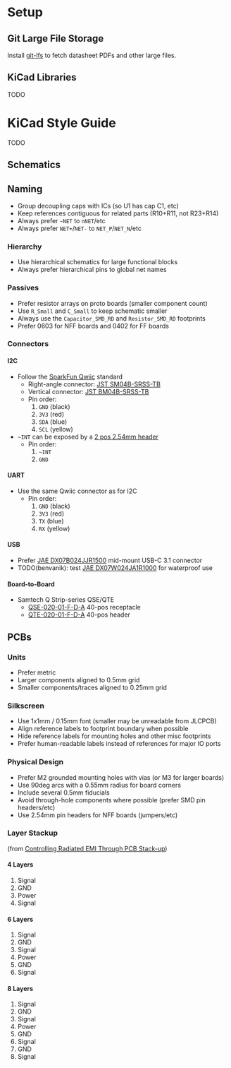 # Setup

## Git Large File Storage

Install [git-lfs](https://git-lfs.github.com/) to fetch datasheet PDFs and other
large files.

## KiCad Libraries

TODO

# KiCad Style Guide

TODO

## Schematics

## Naming

* Group decoupling caps with ICs (so U1 has cap C1, etc)
* Keep references contiguous for related parts (R10+R11, not R23+R14)
* Always prefer `~NET` to `nNET`/etc
* Always prefer `NET+`/`NET-` to `NET_P`/`NET_N`/etc

### Hierarchy

* Use hierarchical schematics for large functional blocks
* Always prefer hierarchical pins to global net names

### Passives

* Prefer resistor arrays on proto boards (smaller component count)
* Use `R_Small` and `C_Small` to keep schematic smaller
* Always use the `Capacitor_SMD_RD` and `Resistor_SMD_RD` footprints
* Prefer 0603 for NFF boards and 0402 for FF boards

### Connectors

#### I2C

* Follow the [SparkFun Qwiic](https://www.sparkfun.com/qwiic) standard
  * Right-angle connector: [JST SM04B-SRSS-TB](https://www.digikey.com/product-detail/en/jst-sales-america-inc/SM04B-SRSS-TB-LF-SN/455-1804-1-ND/926875)
  * Vertical connector: [JST BM04B-SRSS-TB](https://www.digikey.com/product-detail/en/jst-sales-america-inc/BM04B-SRSS-TB(LF)(SN)/455-1790-1-ND/926861)
  * Pin order:
    1. `GND` (black)
    2. `3V3` (red)
    3. `SDA` (blue)
    4. `SCL` (yellow)
* `~INT` can be exposed by a [2 pos 2.54mm header](https://www.digikey.com/product-detail/en/sullins-connector-solutions/GBC01DABN-M30/S2351E-01-ND/6605225)
  * Pin order:
    1. `~INT`
    2. `GND`

#### UART

* Use the same Qwiic connector as for I2C
  * Pin order:
    1. `GND` (black)
    2. `3V3` (red)
    3. `TX` (blue)
    4. `RX` (yellow)

#### USB

* Prefer [JAE DX07B024JJR1500](https://www.digikey.com/product-detail/en/jae-electronics/DX07B024JJ1R1500/670-2795-1-ND/5246071) mid-mount USB-C 3.1 connector
* TODO(benvanik): test [JAE DX07W024JA1R1000](https://www.digikey.com/product-detail/en/jae-electronics/DX07W024JA1R1000/670-3100-1-ND/9646472) for waterproof use

#### Board-to-Board

* Samtech Q Strip-series QSE/QTE
  * [QSE-020-01-F-D-A](https://www.digikey.com/product-detail/en/samtec-inc/QSE-020-01-F-D-A/SAM8955-ND/2664407) 40-pos receptacle
  * [QTE-020-01-F-D-A](https://www.digikey.com/product-detail/en/samtec-inc/QTE-020-01-F-D-A/SAM8846-ND/3079641) 40-pos header

## PCBs

### Units

* Prefer metric
* Larger components aligned to 0.5mm grid
* Smaller components/traces aligned to 0.25mm grid

### Silkscreen

* Use 1x1mm / 0.15mm font (smaller may be unreadable from JLCPCB)
* Align reference labels to footprint boundary when possible
* Hide reference labels for mounting holes and other misc footprints
* Prefer human-readable labels instead of references for major IO ports

### Physical Design

* Prefer M2 grounded mounting holes with vias (or M3 for larger boards)
* Use 90deg arcs with a 0.55mm radius for board corners
* Include several 0.5mm fiducials
* Avoid through-hole components where possible (prefer SMD pin headers/etc)
* Use 2.54mm pin headers for NFF boards (jumpers/etc)

### Layer Stackup

(from [Controlling Radiated EMI Through PCB Stack-up](https://www.eetimes.com/document.asp?doc_id=1214998))

#### 4 Layers

1. Signal
1. GND
1. Power
1. Signal

#### 6 Layers

1. Signal
1. GND
1. Signal
1. Power
1. GND
1. Signal

#### 8 Layers

1. Signal
1. GND
1. Signal
1. Power
1. GND
1. Signal
1. GND
1. Signal

